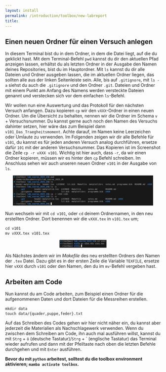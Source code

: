 ```yaml
---
layout: install
permalink: /introduction/toolbox/new-labreport
title:
---
```


## Einen neuen Ordner für einen Versuch anlegen

In diesem Terminal bist du in dem Ordner, in dem die Datei liegt, auf die du geklickt hast.
Mit dem Terminal-Befehl `pwd` kannst du dir den aktuellen Pfad anzeigen lassen,
erhältst du als letzten Ordner in der Ausgabe den Namen deines Repositories,
bist du im Hauptordner.
Mit `ls` kannst du dir alle Dateien und Ordner ausgeben lassen,
die im aktuellen Ordner liegen, das sollten alle aus der linken Seitenleiste sein.
Alle, bis auf `.gitignore`, mit `ls -a` siehst du auch die `.gitignore` und
den Ordner `.git`. Dateien und Ordner mit einem Punkt am Anfang des Namens
werden versteckte Dateien genannt und verstecken sich vor dem einfachen `ls`-Befehl.

Wir wollen nun eine Auswertung und das Protokoll für den nächsten Versuch anfangen.
Dazu kopieren `cp` wir den `vXXX`-Ordner in einen neuen Ordner.
Um die Übersicht zu behalten, nennen wir die Ordner im Schema `v` + Versuchsnummer.
Du kannst gerne auch noch den Namen des Versuchs dahinter setzen,
hier wäre das zum Beispiel dann `v101_Das_Traegheitsmoment`.
Achte darauf, im Namen keine Leerzeichen oder Umlaute zu verwenden.
Im Folgenden zeigen wir dir alle Befehle für `v101`,
du kannst es für jeden anderen Versuch analog durchführen,
ersetze dafür `101` mit der anderen Versuchsnummer.
Das Kopieren ist im Screenshot die Zeile `cp -r vXXX v101`.
Wichtig ist hier auch, dass `-r`, da wir einen Ordner kopieren,
müssen wir es hinter den `cp` Befehl schreiben.
Im Anschluss sehen wir auch unseren neuen Ordner `v101` in der Ausgabe von `ls`.

<p align="center">
  <img alt="" src="/img/toolbox/VSCode_1.png" style="max-width:90%;" />
</p>

Nun wechseln wir mit `cd v101`,
oder `cd` deinem Ordnernamen, in den neu erstellten Ordner.
Dort benennen wir die `vXXX.tex` in `v101.tex` um;
```
cd v101
mv vXXX.tex v101.tex
```

<p align="center">
  <img alt="" src="/img/toolbox/VSCode_2.png" style="max-width:30%;" />
</p>

Als Nächstes ändern wir im _Makefile_ des neu erstellten Ordners
den Namen der `.tex` Datei.
Dazu gibt es in der ersten Zeile die Variable `TEXFILE`,
ersetze hier `vXXX` durch `v101` oder den Namen, den du im `mv`-Befehl vergeben hast.

## Arbeiten am Code

Nun kannst du am Code arbeiten,
zum Beispiel einen Ordner für die aufgenommenen Daten
und dort Dateien für die Messreihen erstellen.
```
mkdir data
touch data/{quader,puppe,feder}.txt
```

Auf das Schreiben des Codes gehen wir hier nicht näher ein,
du kannst aber jederzeit die Materialien als Nachschlagewerk verwenden.
Wenn du zwischen dem Schreiben am Code, ihn auch mal ausführen willst,
kannst du mit `Strg` + `ö` (deutsche Tastatur)/`Strg` + \` (englische Tastatur)
das Terminal wieder aufrufen und dann mit der Pfeiltaste nach oben
die letzten Befehle durchgehen und mit `Enter` ausführen.

**Bevor du mit `python` arbeitest, solltest du die toolbox environment aktivieren;
`mamba activate toolbox`.**
